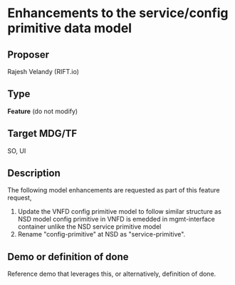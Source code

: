 # Enhancements to the service/config primitive data model #

## Proposer ##
Rajesh Velandy (RIFT.io)

## Type ##
**Feature** (do not modify)

## Target MDG/TF ##
SO, UI

## Description ##
The following model enhancements are requested as part of this feature request,

1. Update the VNFD config primitive model to follow  similar structure as NSD model
   config primitive in VNFD  is emedded in mgmt-interface container unlike the NSD service primitive
   model
2. Rename "config-primitive" at NSD as "service-primitive".


## Demo or definition of done ##
Reference demo that leverages this, or alternatively, definition of done.